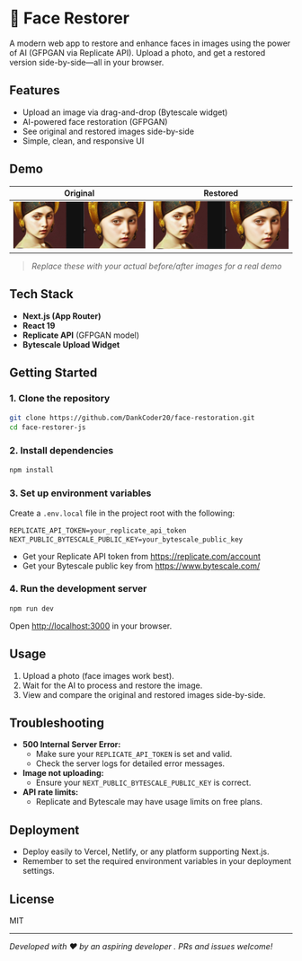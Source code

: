 # 🧠 Face Restorer

A modern web app to restore and enhance faces in images using the power of AI (GFPGAN via Replicate API). Upload a photo, and get a restored version side-by-side—all in your browser.

## Features

- Upload an image via drag-and-drop (Bytescale widget)
- AI-powered face restoration (GFPGAN)
- See original and restored images side-by-side
- Simple, clean, and responsive UI

## Demo

| Original                      | Restored                      |
| ----------------------------- | ----------------------------- |
| ![Original](public/image.png) | ![Restored](public/image.png) |

> _Replace these with your actual before/after images for a real demo_

## Tech Stack

- **Next.js (App Router)**
- **React 19**
- **Replicate API** (GFPGAN model)
- **Bytescale Upload Widget**

## Getting Started

### 1. Clone the repository

```bash
git clone https://github.com/DankCoder20/face-restoration.git
cd face-restorer-js
```

### 2. Install dependencies

```bash
npm install
```

### 3. Set up environment variables

Create a `.env.local` file in the project root with the following:

```env
REPLICATE_API_TOKEN=your_replicate_api_token
NEXT_PUBLIC_BYTESCALE_PUBLIC_KEY=your_bytescale_public_key
```

- Get your Replicate API token from https://replicate.com/account
- Get your Bytescale public key from https://www.bytescale.com/

### 4. Run the development server

```bash
npm run dev
```

Open [http://localhost:3000](http://localhost:3000) in your browser.

## Usage

1. Upload a photo (face images work best).
2. Wait for the AI to process and restore the image.
3. View and compare the original and restored images side-by-side.

## Troubleshooting

- **500 Internal Server Error:**
  - Make sure your `REPLICATE_API_TOKEN` is set and valid.
  - Check the server logs for detailed error messages.
- **Image not uploading:**
  - Ensure your `NEXT_PUBLIC_BYTESCALE_PUBLIC_KEY` is correct.
- **API rate limits:**
  - Replicate and Bytescale may have usage limits on free plans.

## Deployment

- Deploy easily to Vercel, Netlify, or any platform supporting Next.js.
- Remember to set the required environment variables in your deployment settings.

## License

MIT

---

_Developed with ❤️ by an aspiring developer . PRs and issues welcome!_
